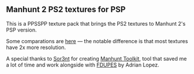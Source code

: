 ## Manhunt 2 PS2 textures for PSP
This is a PPSSPP texture pack that brings the PS2 textures to Manhunt 2's PSP version.

Some comparations are [here](https://imgsli.com/MTEzNTg3) — the notable difference is that most textures have 2x more resolution.

A special thanks to [Sor3nt](https://github.com/Sor3nt) for creating [Manhunt Toolkit](https://github.com/Sor3nt/manhunt-toolkit), tool that saved me a lot of time and work alongside with [FDUPES](https://github.com/adrianlopezroche/fdupes) by Adrian Lopez.
